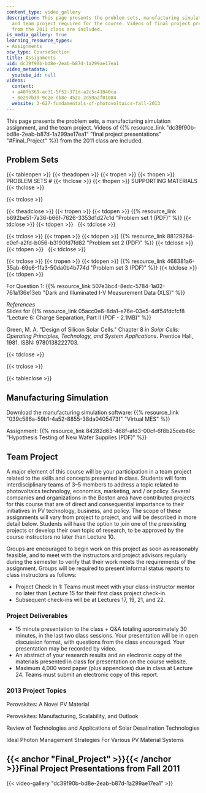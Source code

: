 ```yaml
---
content_type: video_gallery
description: This page presents the problem sets, manufacturing simulation assignment,
  and team project required for the course. Videos of final project presentations
  from the 2011 class are included.
is_media_gallery: true
learning_resource_types:
- Assignments
ocw_type: CourseSection
title: Assignments
uid: dc39f90b-bd8e-2eab-b87d-1a299ae17ea1
video_metadata:
  youtube_id: null
videos:
  content:
  - a48fb369-ac31-5f52-371d-a2c5c41040ca
  - 0e297b39-9c2e-db8e-452a-2d59a2f01084
  website: 2-627-fundamentals-of-photovoltaics-fall-2013
---
```


This page presents the problem sets, a manufacturing simulation assignment, and the team project. Videos of {{% resource_link "dc39f90b-bd8e-2eab-b87d-1a299ae17ea1" "final project presentations" "#Final_Project" %}} from the 2011 class are included.

Problem Sets
------------

{{< tableopen >}}
{{< theadopen >}}
{{< tropen >}}
{{< thopen >}}
PROBLEM SETS #
{{< thclose >}}
{{< thopen >}}
SUPPORTING MATERIALS
{{< thclose >}}

{{< trclose >}}

{{< theadclose >}}
{{< tropen >}}
{{< tdopen >}}
{{% resource_link b692be51-7a36-b66f-7626-3353d1d27c1d "Problem set 1 (PDF)" %}}
{{< tdclose >}}
{{< tdopen >}}
 
{{< tdclose >}}

{{< trclose >}}
{{< tropen >}}
{{< tdopen >}}
{{% resource_link 88129284-e0ef-a2fd-b056-b3190fd7fd82 "Problem set 2 (PDF)" %}}
{{< tdclose >}}
{{< tdopen >}}
 
{{< tdclose >}}

{{< trclose >}}
{{< tropen >}}
{{< tdopen >}}
{{% resource_link 468381a6-35ab-69e6-1fa3-50da0b4b774d "Problem set 3 (PDF)" %}}
{{< tdclose >}}
{{< tdopen >}}


For Question 1: {{% resource_link 507e3bc4-8edc-5784-1a02-761a136e13eb "Dark and Illuminated I-V Measurement Data (XLS)" %}}

_References_  
Slides for {{% resource_link 05acc0e6-8da1-e76e-03e5-4df54fdcfcf8 "Lecture 6: Charge Separation, Part II (PDF - 2.1MB)" %}}

Green, M. A. "Design of Silicon Solar Cells." Chapter 8 in _Solar Cells: Operating Principles, Technology, and System Applications_. Prentice Hall, 1981. ISBN: 9780138222703.


{{< tdclose >}}

{{< trclose >}}

{{< tableclose >}}

Manufacturing Simulation
------------------------

Download the manufacturing simulation software: {{% resource_link "039c586a-59b1-4a52-8855-38da0405473f" "Virtual MES" %}}

Assignment: {{% resource_link 84282d63-468f-afd3-00cf-6f8b25ceb46c "Hypothesis Testing of New Wafer Supplies (PDF)" %}}

Team Project
------------

A major element of this course will be your participation in a team project related to the skills and concepts presented in class. Students will form interdisciplinary teams of 3–5 members to address a topic related to photovoltaics technology, economics, marketing, and / or policy. Several companies and organizations in the Boston area have contributed projects for this course that are of direct and consequential importance to their initiatives in PV technology, business, and policy. The scope of these assignments will vary from project to project, and will be described in more detail below. Students will have the option to join one of the preexisting projects or develop their own topic of research, to be approved by the course instructors no later than Lecture 10.

Groups are encouraged to begin work on this project as soon as reasonably feasible, and to meet with the instructors and project advisors regularly during the semester to verify that their work meets the requirements of the assignment. Groups will be required to present informal status reports to class instructors as follows:

*   Project Check In 1: Teams must meet with your class-instructor mentor no later than Lecture 15 for their first class project check-in.
*   Subsequent check-ins will be at Lectures 17, 19, 21, and 22.

### Project Deliverables

*   15 minute presentation to the class + Q&A totaling approximately 30 minutes, in the last two class sessions. Your presentation will be in open discussion format, with questions from the class encouraged. Your presentation may be recorded by video.
*   An abstract of your research results and an electronic copy of the materials presented in class for presentation on the course website.
*   Maximum 4,000 word paper (plus appendices) due in class at Lecture 24. Teams must submit an electronic copy of this report.

### 2013 Project Topics

Perovskites: A Novel PV Material

Perovskites: Manufacturing, Scalability, and Outlook

Review of Technologies and Applications of Solar Desalination Technologies

Ideal Photon Management Strategies For Various PV Material Systems

{{< anchor "Final_Project" >}}{{< /anchor >}}Final Project Presentations from Fall 2011
---------------------------------------------------------------------------------------

{{< video-gallery "dc39f90b-bd8e-2eab-b87d-1a299ae17ea1" >}}

